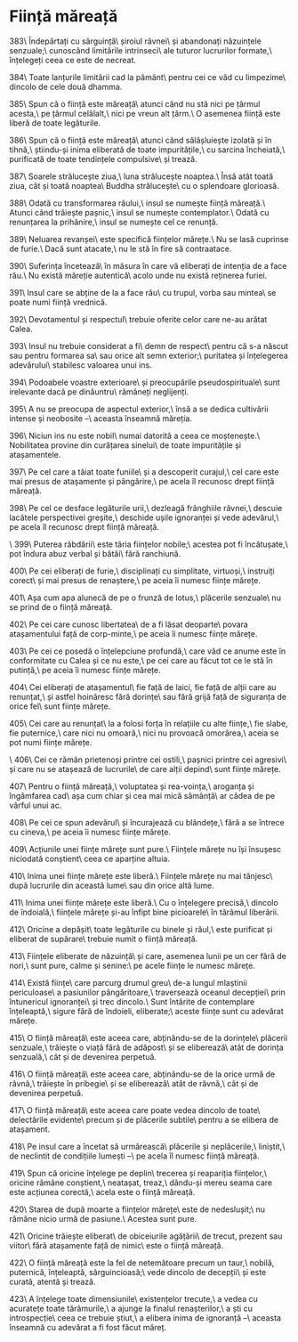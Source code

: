Ființă măreață
==============

383\\
Îndepărtați cu sârguință\\
șiroiul râvnei\\
și abandonați năzuințele senzuale;\\
cunoscând limitările intrinseci\\
ale tuturor lucrurilor formate,\\
înțelegeți ceea ce este de necreat.

384\\
Toate lanțurile limitării cad la pământ\\
pentru cei ce văd cu limpezime\\
dincolo de cele două dhamma.

385\\
Spun că o ființă este măreață\\
atunci când nu stă nici pe țărmul acesta,\\
pe țărmul celălalt,\\
nici pe vreun alt țărm.\\
O asemenea ființă este liberă de toate legăturile.

386\\
Spun că o ființă este măreață\\
atunci când sălășluiește izolată și în tihnă,\\
știindu-și inima eliberată de toate impuritățile,\\
cu sarcina încheiată,\\
purificată de toate tendințele compulsive\\
și trează.

387\\
Soarele strălucește ziua,\\
luna strălucește noaptea.\\
Însă atât toată ziua, cât și toată noaptea\\
Buddha strălucește\\
cu o splendoare glorioasă.

388\\
Odată cu transformarea răului,\\
insul se numește ființă măreață.\\
Atunci când trăiește pașnic,\\
insul se numește contemplator.\\
Odată cu renunțarea la prihănire,\\
insul se numește cel ce renunță.

389\\
Neluarea revanșei\\
este specifică ființelor mărețe.\\
Nu se lasă cuprinse de furie.\\
Dacă sunt atacate,\\
nu le stă în fire să contraatace.

390\\
Suferința încetează\\
în măsura în care vă eliberați de intenția de a face rău.\\
Nu există măreție autentică\\
acolo unde nu există reținerea furiei.

391\\
Insul care se abține de la a face rău\\
cu trupul, vorba sau mintea\\
se poate numi ființă vrednică.

392\\
Devotamentul și respectul\\
trebuie oferite celor care ne-au arătat Calea.

393\\
Insul nu trebuie considerat a fi\\
demn de respect\\
pentru că s-a născut sau pentru formarea sa\\
sau orice alt semn exterior;\\
puritatea și înțelegerea adevărului\\
stabilesc valoarea unui ins.

394\\
Podoabele voastre exterioare\\
și preocupările pseudospirituale\\
sunt irelevante dacă pe dinăuntru\\
rămâneți neglijenți.

395\\
A nu se preocupa de aspectul exterior,\\
însă a se dedica cultivării intense și neobosite –\\
aceasta înseamnă măreția.

396\\
Niciun ins nu este nobil\\
numai datorită a ceea ce moștenește.\\
Nobilitatea provine din curățarea sinelui\\
de toate impuritățile și atașamentele.

397\\
Pe cel care a tăiat toate funiile\\
și a descoperit curajul,\\
cel care este mai presus de atașamente și pângărire,\\
pe acela îl recunosc drept ființă măreață.

398\\
Pe cel ce desface legăturile urii,\\
dezleagă frânghiile râvnei,\\
descuie lacătele perspectivei greșite,\\
deschide ușile ignoranței și vede adevărul,\\
pe acela îl recunosc drept ființă măreață.

\\
399\\
Puterea răbdării\\
este tăria ființelor nobile;\\
acestea pot fi încătușate,\\
pot îndura abuz verbal și bătăi\\
fără ranchiună.

400\\
Pe cei eliberați de furie,\\
disciplinați cu simplitate, virtuoși,\\
instruiți corect\\
și mai presus de renaștere,\\
pe aceia îi numesc ființe mărețe.

401\\
Așa cum apa alunecă de pe o frunză de lotus,\\
plăcerile senzuale\\
nu se prind de o ființă măreață.

402\\
Pe cei care cunosc libertatea\\
de a fi lăsat deoparte\\
povara atașamentului față de corp-minte,\\
pe aceia îi numesc ființe mărețe.

403\\
Pe cei ce posedă o înțelepciune profundă,\\
care văd ce anume este în conformitate cu Calea și ce nu este,\\
pe cei care au făcut tot ce le stă în putință,\\
pe aceia îi numesc ființe mărețe.

404\\
Cei eliberați de atașamentul\\
fie față de laici, fie față de alții care au renunțat,\\
și astfel hoinăresc fără dorințe\\
sau fără grijă față de siguranța de orice fel\\
sunt ființe mărețe.

405\\
Cei care au renunțat\\
la a folosi forța în relațiile cu alte ființe,\\
fie slabe, fie puternice,\\
care nici nu omoară,\\
nici nu provoacă omorârea,\\
aceia se pot numi ființe mărețe.

\\
406\\
Cei ce rămân prietenoși printre cei ostili,\\
pașnici printre cei agresivi\\
și care nu se atașează de lucrurile\\
de care alții depind\\
sunt ființe mărețe.

407\\
Pentru o ființă măreață,\\
voluptatea și rea-voința,\\
aroganța și îngâmfarea cad\\
așa cum chiar și cea mai mică sămânță\\
ar cădea de pe vârful unui ac.

408\\
Pe cei ce spun adevărul\\
și încurajează cu blândețe,\\
fără a se întrece cu cineva,\\
pe aceia îi numesc ființe mărețe.

409\\
Acțiunile unei ființe mărețe sunt pure.\\
Ființele mărețe nu își însușesc niciodată conștient\\
ceea ce aparține altuia.

410\\
Inima unei ființe mărețe este liberă.\\
Ființele mărețe nu mai tânjesc\\
după lucrurile din această lume\\
sau din orice altă lume.

411\\
Inima unei ființe mărețe este liberă.\\
Cu o înțelegere precisă,\\
dincolo de îndoială,\\
ființele mărețe și-au înfipt bine picioarele\\
în tărâmul liberării.

412\\
Oricine a depășit\\
toate legăturile cu binele și răul,\\
este purificat și eliberat de supărare\\
trebuie numit o ființă măreață.

413\\
Ființele eliberate de năzuință\\
și care, asemenea lunii pe un cer fără de nori,\\
sunt pure, calme și senine:\\
pe acele ființe le numesc mărețe.

414\\
Există ființe\\
care parcurg drumul greu\\
de-a lungul mlaștinii periculoase\\
a pasiunilor pângăritoare,\\
traversează oceanul decepției\\
prin întunericul ignoranței\\
și trec dincolo.\\
Sunt întărite de contemplare înțeleaptă,\\
sigure fără de îndoieli, eliberate;\\
aceste ființe sunt cu adevărat mărețe.

415\\
O ființă măreață\\
este aceea care, abținându-se de la dorințele\\
plăcerii senzuale,\\
trăiește o viață fără de adăpost\\
și se eliberează\\
atât de dorința senzuală,\\
cât și de devenirea perpetuă.

416\\
O ființă măreață\\
este aceea care, abținându-se de la orice urmă de râvnă,\\
trăiește în pribegie\\
și se eliberează\\
atât de râvnă,\\
cât și de devenirea perpetuă.

417\\
O ființă măreață\\
este aceea care poate vedea dincolo de toate\\
delectările evidente\\
precum și de plăcerile subtile\\
pentru a se elibera de atașament.

418\\
Pe insul care a încetat să urmărească\\
plăcerile și neplăcerile,\\
liniștit,\\
de neclintit de condițiile lumești –\\
pe acela îl numesc ființă măreață.

419\\
Spun că oricine înțelege pe deplin\\
trecerea și reapariția ființelor,\\
oricine rămâne conștient,\\
neatașat, treaz,\\
dându-și mereu seama care este acțiunea corectă,\\
acela este o ființă măreață.

420\\
Starea de după moarte a ființelor mărețe\\
este de nedeslușit;\\
nu rămâne nicio urmă de pasiune.\\
Acestea sunt pure.

421\\
Oricine trăiește eliberat\\
de obiceiurile agățării\\
de trecut, prezent sau viitor\\
fără atașamente față de nimic\\
este o ființă măreață.

422\\
O ființă măreață este la fel de netemătoare precum un taur,\\
nobilă, puternică, înțeleaptă, sârguincioasă;\\
vede dincolo de decepții\\
și este curată, atentă și trează.

423\\
A înțelege toate dimensiunile\\
existențelor trecute,\\
a vedea cu acuratețe toate tărâmurile,\\
a ajunge la finalul renașterilor,\\
a ști cu introspecție\\
ceea ce trebuie știut,\\
a elibera inima de ignoranță –\\
aceasta înseamnă cu adevărat a fi fost făcut măreț.
